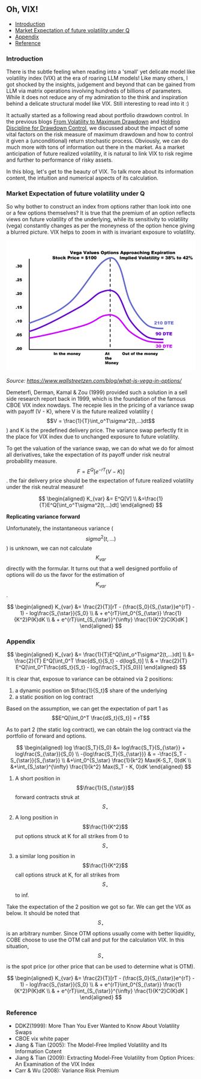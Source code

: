 #

## Oh, VIX!

- [Introduction](#introduction)
- [Market Expectation of future volatility under Q](#ma)
- [Appendix](#appendix)
- [Reference](#ref)

### Introduction <a name="introduction"></a>

There is the subtle feeling when reading into a 'small' yet delicate model like volatility index (VIX) at the era of roaring LLM models! Like many others, I got shocked by the insights, judgement and beyond that can be gained from LLM via matrix operations involving hundreds of billions of parameters. While it does not reduce any of my admiration to the think and inspiration behind a delicate structural model like VIX. Still interesting to read into it :)

It actually started as a following read about portfolio drawdown control. In the previous blogs [From Volatility to Maximum Drawdown](https://skybluerw.github.io/2023/10/15/max-drawdown.html) and [Holding Discipline for Drawdown Control](https://skybluerw.github.io/2023/12/31/drawdown-control.html), we discussed about the impact of some vital factors on the risk measure of maximum drawdown and how to control it given a (unconditional) return stochastic process. Obviously, we can do much more with tons of information out there in the market. As a market anticipation of future realized volatility, it is natural to link VIX to risk regime and further to performance of risky assets.

In this blog, let's get to the beauty of VIX. To talk more about its information content, the intuition and numerical aspects of its calculation.

### Market Expectation of future volatility under Q <a name="ma"></a>

So why bother to construct an index from options rather than look into one or a few options themselves? It is true that the premium of an option reflects views on future volatility of the underlying, while its sensitivity to volatility (vega) constantly changes as per the moneyness of the option hence giving a blurred picture. VIX helps to zoom in with is invariant exposure to volatility.

![Vega](https://raw.githubusercontent.com/SkyBlueRW/SkyBlueRW.github.io/main/_posts/asset/vega.png)

*Source: https://www.wallstreetzen.com/blog/what-is-vega-in-options/*

Demeterfi, Derman, Kamal & Zou (1999) provided such a solution in a sell side research report back in 1999, which is the foundation of the famous CBOE VIX index nowdays. The recepie lies in the pricing of a variance swap with payoff (V - K), where V is the future realized volatility ($$V = \frac{1}{T}\int_o^T\sigma^2(t,...)dt$$) and K is the predefined delivery price. The variance swap perfectly fit in the place for VIX index due to unchanged exposure to future volatility. 

To get the valuation of the variance swap, we can do what we do for almost all derivatives, take the expectation of its payoff under risk neutral probability measure.
$$F = E^Q[e^{-rT}(V - K)]$$. the fair delivery price should be the expectation of future realized volatility under the risk neutral measure!

$$
\begin{aligned}
K_{var} &= E^Q[V] \\
&=\frac{1}{T}E^Q[\int_o^T\sigma^2(t,...)dt]
\end{aligned}
$$

**Replicating variance forward**

Unfortunately, the instantaneous variance ($$sigma^2(t,...)$$) is unknown, we can not calculate $$K_{var}$$ directly with the formular. It turns out that a well designed portfolio of options will do us the favor for the estimation of $$K_{var}$$.

$$
\begin{aligned}
K_{var} &= \frac{2}{T}[rT - (\frac{S_0}{S_{\star}}e^{rT} - 1) - log\frac{S_{\star}}{S_0} \\ 
& + e^{rT}\int_0^{S_{\star}} \frac{1}{K^2}P(K)dK \\
& + e^{rT}\int_{S_{\star}}^{\infty} \frac{1}{K^2}C(K)dK ]
\end{aligned}
$$


### Appendix <a name="appendix"></a>


$$
\begin{aligned}
K_{var} &= \frac{1}{T}E^Q[\int_o^T\sigma^2(t,...)dt] \\
&= \frac{2}{T} E^Q[\int_0^T \frac{dS_t}{S_t} - d(logS_t)] \\ 
& =  \frac{2}{T} E^Q[\int_0^T\frac{dS_t}{S_t} - log(\frac{S_T}{S_0})]
\end{aligned}
$$

It is clear that, exposue to variance can be obtained via 2 positions:

1. a dynamic position on $\frac{1}{S_t}$ share of the underlying
2. a static position on log contract

Based on the assumption, we can get the expectation of part 1 as $$E^Q[\int_0^T \frac{dS_t}{S_t}] = rT$$

As to part 2 (the static log contract), we can obtain the log contract via the portfolio of forward and options. 

$$
\begin{aligned}
log \frac{S_T}{S_0} &= log\frac{S_T}{S_{\star}} + log\frac{S_{\star}}{S_0} \\ 
-{log\frac{S_T}{S_{\star}}} & = -\frac{S_T - S_{\star}}{S_{\star}} \\
&+\int_0^{S_\star} \frac{1}{k^2} Max(K-S_T, 0)dK \\
&+\int_{S_\star}^{\infty} \frac{1}{k^2} Max(S_T - K, 0)dK
\end{aligned}
$$

1. A short position in $$\frac{1}{S_{\star}}$$ forward contracts struk at $$S_{\star}$$
2. A long position in $$\frac{1}{K^2}$$ put options struck at K for all strikes from 0 to $$S_{\star}$$
3. a similar long position in $$\frac{1}{K^2}$$ call options struck at K, for all strikes from $$S_{\star}$$ to inf.

Take the expectation of the 2 position we got so far. We can get the VIX as below. It should be noted that $$S_{\star}$$ is an arbitrary number. Since OTM options usually come with better liquidity, COBE choose to use the OTM call and put for the calculation VIX. In this situation, $$S_{\star}$$ is the spot price (or other price that can be used to determine what is OTM).

$$
\begin{aligned}
K_{var} &= \frac{2}{T}[rT - (\frac{S_0}{S_{\star}}e^{rT} - 1) - log\frac{S_{\star}}{S_0} \\ 
& + e^{rT}\int_0^{S_{\star}} \frac{1}{K^2}P(K)dK \\
& + e^{rT}\int_{S_{\star}}^{\infty} \frac{1}{K^2}C(K)dK ]
\end{aligned}
$$


### Reference <a name="ref"></a>
- DDKZ(1999): More Than You Ever Wanted to Know About Volatility Swaps
- CBOE vix white paper
- Jiang & Tian (2005): The Model-Free Implied Volatility and Its Information Cotent
- Jiang & Tian (2009): Extracting Model-Free Volatility from Option Prices: An Examination of the VIX Index
- Carr & Wu (2008): Variance Risk Premium
